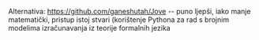 Alternativa: https://github.com/ganeshutah/Jove
-- puno ljepši, iako manje matematički, pristup istoj stvari (korištenje Pythona za rad s brojnim modelima izračunavanja
iz teorije formalnih jezika
